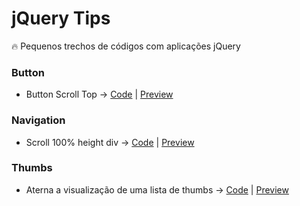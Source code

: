 # jQuery Tips
:fire: Pequenos trechos de códigos com aplicações jQuery

### Button
- Button Scroll Top -> [Code](https://github.com/theandersonn/jquery-tips/blob/master/tips/button-scroll-top.html) | [Preview](http://htmlpreview.github.io/?https://raw.githubusercontent.com/theandersonn/jquery-tips/master/tips/button-scroll-top.html) 

### Navigation
- Scroll 100% height div -> [Code](https://github.com/theandersonn/jquery-tips/blob/master/tips/scroll-100-height-div.html) | [Preview](http://htmlpreview.github.io/?https://raw.githubusercontent.com/theandersonn/jquery-tips/master/tips/scroll-100-height-div.html) 

### Thumbs
- Aterna a visualização de uma lista de thumbs -> [Code](https://github.com/theandersonn/jquery-tips/blob/master/tips/hide-show-thumb-list.html) | [Preview](http://htmlpreview.github.io/?https://raw.githubusercontent.com/theandersonn/jquery-tips/master/tips/hide-show-thumb-list.html)